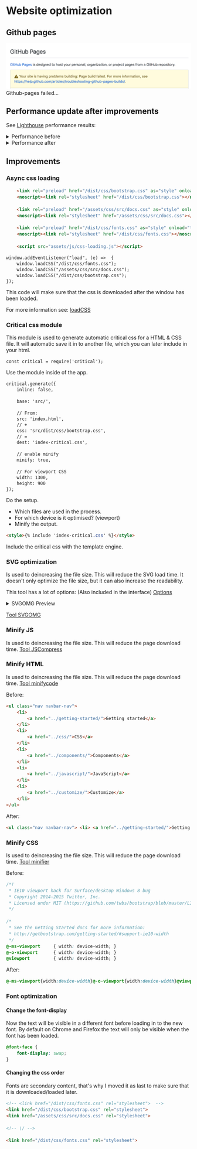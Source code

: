 
# Website optimization

## Github pages
![Github-pages failure](readme-content/github-pages.png)
Github-pages failed...

## Performance update after improvements

See [Lighthouse](https://developers.google.com/web/tools/lighthouse/) performance results:

<details>
    <summary>Performance before</summary>
    <img src="https://raw.githubusercontent.com/IIYAMA12/performance-matters/master/readme-content/performanceBefore.png" alt="Performance before">
</details>

<details>
    <summary>Performance after</summary>
    <img src="https://raw.githubusercontent.com/IIYAMA12/performance-matters/master/readme-content/performanceAfter.png" alt="Performance after">
</details>

## Improvements

### Async css loading


```HTML
    <link rel="preload" href="/dist/css/bootstrap.css" as="style" onload="this.onload=null;this.rel='stylesheet'">
    <noscript><link rel="stylesheet" href="/dist/css/bootstrap.css"></noscript>
    
    <link rel="preload" href="/assets/css/src/docs.css" as="style" onload="this.onload=null;this.rel='stylesheet'">
    <noscript><link rel="stylesheet" href="/assets/css/src/docs.css"></noscript>

    <link rel="preload" href="/dist/css/fonts.css" as="style" onload="this.onload=null;this.rel='stylesheet'">
    <noscript><link rel="stylesheet" href="/dist/css/fonts.css"></noscript>

    <script src="assets/js/css-loading.js"></script>
```

```JS
window.addEventListener("load", (e) =>  {
    window.loadCSS("/dist/css/fonts.css");
    window.loadCSS("/assets/css/src/docs.css");
    window.loadCSS("/dist/css/bootstrap.css");
});
```

This code will make sure that the css is downloaded after the window has been loaded.

For more information see: [loadCSS](https://github.com/filamentgroup/loadCSS)



### Critical css module
This module is used to generate automatic critical css for a HTML & CSS file. It will automatic save it in to another file, which you can later include in your html.


```JS
const critical = require('critical');
```
Use the module inside of the app.

```JS
critical.generate({
    inline: false,
   
    base: 'src/',

    // From:
    src: 'index.html',
    // +
    css: 'src/dist/css/bootstrap.css',
    // =
    dest: 'index-critical.css',

    // enable minify
    minify: true,

    // For viewport CSS
    width: 1300,
    height: 900
});
```
Do the setup.
* Which files are used in the process.
* For which device is it optimised? (viewport)
* Minify the output.

```HTML
<style>{% include 'index-critical.css' %}</style>
```
Include the critical css with the template engine.

### SVG optimization
Is used to deincreasing the file size. This will reduce the SVG load time.
It doesn't only optimize the file size, but it can also increase the readability. 

This tool has a lot of options: (Also included in the interface)
[Options](https://github.com/svg/svgo#what-it-can-do)

<details>
    <summary>SVGOMG Preview</summary>
    <img src="https://raw.githubusercontent.com/IIYAMA12/performance-matters/master/readme-content/SVGOMG.png" alt="svg omg interface">
</details>

[Tool SVGOMG](https://jakearchibald.github.io/svgomg/)

### Minify JS
Is used to deincreasing the file size. This will reduce the page download time.
[Tool JSCompress](https://jscompress.com/)

### Minify HTML
Is used to deincreasing the file size. This will reduce the page download time.
[Tool minifycode](http://minifycode.com/html-minifier/)

Before:
```HTML
<ul class="nav navbar-nav">
    <li>
        <a href="../getting-started/">Getting started</a>
    </li>
    <li>
        <a href="../css/">CSS</a>
    </li>
    <li>
        <a href="../components/">Components</a>
    </li>
    <li>
        <a href="../javascript/">JavaScript</a>
    </li>
    <li>
        <a href="../customize/">Customize</a>
    </li>
</ul>
```

After:
```HTML
<ul class="nav navbar-nav"> <li> <a href="../getting-started/">Getting started</a> </li> <li> <a href="../css/">CSS</a> </li> <li> <a href="../components/">Components</a> </li> <li> <a href="../javascript/">JavaScript</a> </li> <li> <a href="../customize/">Customize</a> </li> </ul>
```

### Minify CSS
Is used to deincreasing the file size. This will reduce the page download time.
[Tool minifier](https://www.minifier.org/)

Before:
```CSS
/*!
 * IE10 viewport hack for Surface/desktop Windows 8 bug
 * Copyright 2014-2015 Twitter, Inc.
 * Licensed under MIT (https://github.com/twbs/bootstrap/blob/master/LICENSE)
 */

/*
 * See the Getting Started docs for more information:
 * http://getbootstrap.com/getting-started/#support-ie10-width
 */
@-ms-viewport     { width: device-width; }
@-o-viewport      { width: device-width; }
@viewport         { width: device-width; }
```

After:
```CSS
@-ms-viewport{width:device-width}@-o-viewport{width:device-width}@viewport{width:device-width}
```

### Font optimization

#### Change the font-display

Now the text will be visible in a different font before loading in to the new font. By default on Chrome and Firefox the text will only be visible when the font has been loaded.

```CSS
@font-face {
    font-display: swap;
}
```

#### Changing the css order
Fonts are secondary content, that's why I moved it as last to make sure that it is downloaded/loaded later.

```HTML
<!-- <link href="/dist/css/fonts.css" rel="stylesheet">  -->
<link href="/dist/css/bootstrap.css" rel="stylesheet">
<link href="/assets/css/src/docs.css" rel="stylesheet">

<!-- \/ -->

<link href="/dist/css/fonts.css" rel="stylesheet">
```





